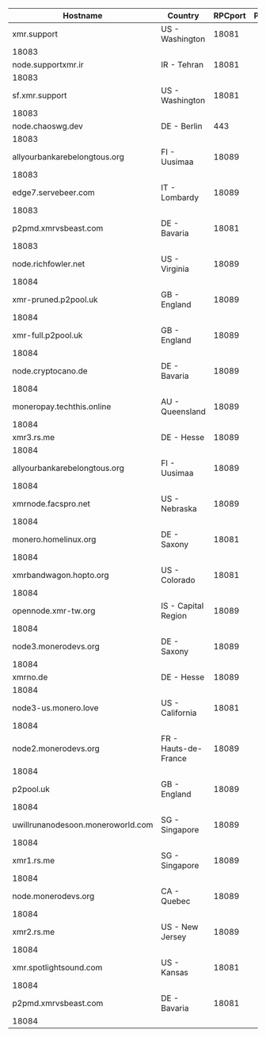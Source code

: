 Hostname | Country | RPCport | P2Pport
--- | --- | --- | ---
xmr.support | US - Washington | 18081
 | 18083
node.supportxmr.ir | IR - Tehran | 18081
 | 18083
sf.xmr.support | US - Washington | 18081
 | 18083
node.chaoswg.dev | DE - Berlin | 443
 | 18083
allyourbankarebelongtous.org | FI - Uusimaa | 18089
 | 18083
edge7.servebeer.com | IT - Lombardy | 18089
 | 18083
p2pmd.xmrvsbeast.com | DE - Bavaria | 18081
 | 18083
node.richfowler.net | US - Virginia | 18089
 | 18084
xmr-pruned.p2pool.uk | GB - England | 18089
 | 18084
xmr-full.p2pool.uk | GB - England | 18089
 | 18084
node.cryptocano.de | DE - Bavaria | 18089
 | 18084
moneropay.techthis.online | AU - Queensland | 18089
 | 18084
xmr3.rs.me | DE - Hesse | 18089
 | 18084
allyourbankarebelongtous.org | FI - Uusimaa | 18089
 | 18084
xmrnode.facspro.net | US - Nebraska | 18089
 | 18084
monero.homelinux.org | DE - Saxony | 18081
 | 18084
xmrbandwagon.hopto.org | US - Colorado | 18081
 | 18084
opennode.xmr-tw.org | IS - Capital Region | 18089
 | 18084
node3.monerodevs.org | DE - Saxony | 18089
 | 18084
xmrno.de | DE - Hesse | 18089
 | 18084
node3-us.monero.love | US - California | 18081
 | 18084
node2.monerodevs.org | FR - Hauts-de-France | 18089
 | 18084
p2pool.uk | GB - England | 18089
 | 18084
uwillrunanodesoon.moneroworld.com | SG - Singapore | 18089
 | 18084
xmr1.rs.me | SG - Singapore | 18089
 | 18084
node.monerodevs.org | CA - Quebec | 18089
 | 18084
xmr2.rs.me | US - New Jersey | 18089
 | 18084
xmr.spotlightsound.com | US - Kansas | 18081
 | 18084
p2pmd.xmrvsbeast.com | DE - Bavaria | 18081
 | 18084
